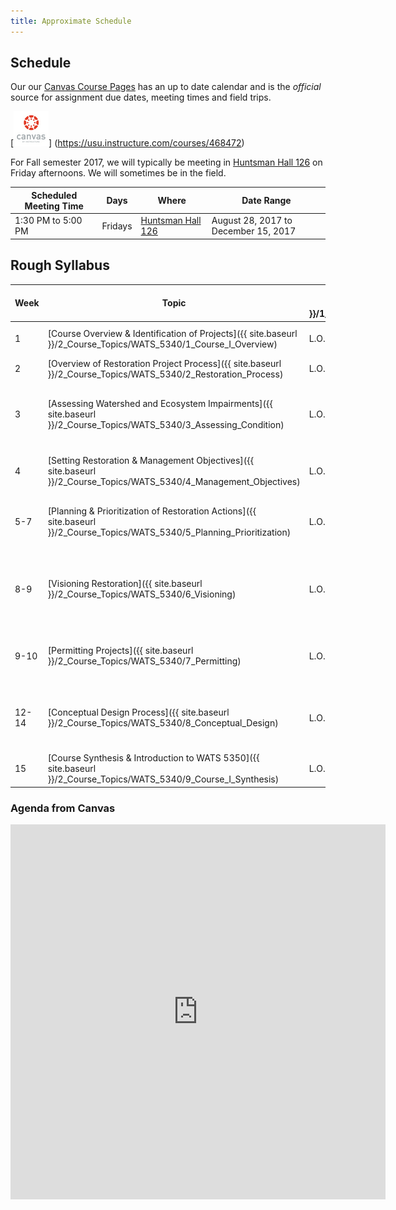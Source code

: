 ```yaml
---
title: Approximate Schedule
---
```


## Schedule

Our our [Canvas Course Pages](https://usu.instructure.com/courses/468472) has an up to date calendar and is the *official* source for assignment due dates, meeting times and field trips.

[![canvas_logo](assets/Images/canvas_logo.png)] (https://usu.instructure.com/courses/468472)

For Fall semester 2017, we will typically be meeting in [Huntsman Hall 126](https://www.usu.edu/map/index.cfm?id=678) on Friday afternoons. We will sometimes be in the field.  

| Scheduled Meeting Time | Days    | Where                                    | Date Range                           |
| ---------------------- | ------- | ---------------------------------------- | ------------------------------------ |
| 1:30 PM to 5:00 PM     | Fridays | [Huntsman Hall 126](https://www.usu.edu/map/index.cfm?id=678) | August 28, 2017 to December 15, 2017 |

## Rough Syllabus


| Week  | Topic| [Learning Outcomes]({{ site.baseurl }}/1_Syllabus/Learning_Outcomes) | Labs/ Field Trips                        | Assignments                              |
| ----- | ---------------------------------------- | ---------------------------------------- | --------------|-------------------------- |
| 1     | [Course Overview & Identification of Projects]({{ site.baseurl }}/2_Course_Topics/WATS_5340/1_Course_I_Overview)| L.O. 1, 2 | Field Trip Visit Project Site(s)         | Review Restoration Proposals             |
| 2     | [Overview of Restoration Project Process]({{ site.baseurl }}/2_Course_Topics/WATS_5340/2_Restoration_Process) | L.O. 3, 1, 2 | Meet practitioners                       | Reading                                  |
| 3     | [Assessing Watershed and Ecosystem Impairments]({{ site.baseurl }}/2_Course_Topics/WATS_5340/3_Assessing_Condition) | L.O. 4, 1, 3 | Desktop condition assessment or limiting factors analysis | Prepare Impairment Report (individual)   |
| 4     | [Setting Restoration & Management Objectives]({{ site.baseurl }}/2_Course_Topics/WATS_5340/4_Management_Objectives) | L.O. 5, 1, 2, 3 | Stakeholder meetings                     | Peer Reviews of Impairment Reports       |
| 5-7   | [Planning & Prioritization of Restoration Actions]({{ site.baseurl }}/2_Course_Topics/WATS_5340/5_Planning_Prioritization) | L.O. 5, 1, 2, 3 | Field and Desktop Planning Analyses      | Prepare Group Restoration Plan / Peer Reviews |
| 8-9   | [Visioning Restoration]({{ site.baseurl }}/2_Course_Topics/WATS_5340/6_Visioning) | L.O. 6, 1, 3     | Helping public and stakeholders visualize; Presenting vision ‘on site’ | Prepare ‘visioning’ materials (group)    |
| 9-10  | [Permitting Projects]({{ site.baseurl }}/2_Course_Topics/WATS_5340/7_Permitting) | L.O. 7, 1, 3       | Permit Application/ Guest Lecture from Regulator(s) | Prepare Permit Applications              |
| 12-14 | [Conceptual Design Process]({{ site.baseurl }}/2_Course_Topics/WATS_5340/8_Conceptual_Design) | L.O. 8, 1, 2, 3 | Alterative Conceptual Designs / Field Site Visit as needed | Conceptual Design Reports                |
| 15    | [Course Synthesis & Introduction to WATS 5350]({{ site.baseurl }}/2_Course_Topics/WATS_5340/9_Course_I_Synthesis) | L.O. 6 | Design Presentations                     |                                          |

### Agenda from Canvas

<iframe src="https://calendar.google.com/calendar/embed?title=WATS%205340%20-%20Capstone&amp;showNav=0&amp;showCalendars=0&amp;mode=AGENDA&amp;height=600&amp;wkst=1&amp;bgcolor=%23ffffff&amp;src=bhhpcpicn4qeg6bs0gaumcf9f3faagdv%40import.calendar.google.com&amp;color=%23182C57&amp;ctz=America%2FDenver" style="border-width:0" width="600" height="600" frameborder="0" scrolling="no"></iframe>